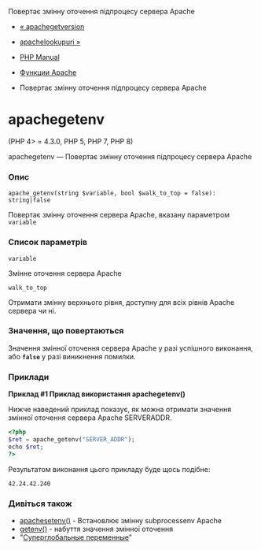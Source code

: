 Повертає змінну оточення підпроцесу сервера Apache

-   [« apachegetversion](function.apache-get-version.html)
    
-   [apachelookupuri »](function.apache-lookup-uri.html)
    
-   [PHP Manual](index.html)
    
-   [Функции Apache](ref.apache.html)
    
-   Повертає змінну оточення підпроцесу сервера Apache
    

# apachegetenv

(PHP 4> = 4.3.0, PHP 5, PHP 7, PHP 8)

apachegetenv — Повертає змінну оточення підпроцесу сервера Apache

### Опис

```methodsynopsis
apache_getenv(string $variable, bool $walk_to_top = false): string|false
```

Повертає змінну оточення сервера Apache, вказану параметром `variable`

### Список параметрів

`variable`

Змінне оточення сервера Apache

`walk_to_top`

Отримати змінну верхнього рівня, доступну для всіх рівнів Apache сервера чи ні.

### Значення, що повертаються

Значення змінної оточення сервера Apache у разі успішного виконання, або **`false`** у разі виникнення помилки.

### Приклади

**Приклад #1 Приклад використання **apachegetenv()****

Нижче наведений приклад показує, як можна отримати значення змінної оточення сервера Apache SERVERADDR.

```php
<?php
$ret = apache_getenv("SERVER_ADDR");
echo $ret;
?>
```

Результатом виконання цього прикладу буде щось подібне:

```
42.24.42.240
```

### Дивіться також

-   [apachesetenv()](function.apache-setenv.html) - Встановлює змінну subprocessenv Apache
-   [getenv()](function.getenv.html) - набуття значення змінної оточення
-   "[Суперглобальные переменные](language.variables.superglobals.html)"